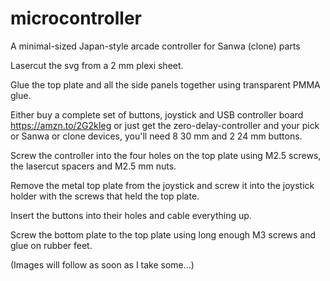 # microcontroller
A minimal-sized Japan-style arcade controller for Sanwa (clone) parts

Lasercut the svg from a 2 mm plexi sheet.

Glue the top plate and all the side panels together using transparent PMMA glue.

Either buy a complete set of buttons, joystick and USB controller board https://amzn.to/2G2kIeg or just get the zero-delay-controller and your pick or Sanwa or clone devices, you'll need 8 30 mm and 2 24 mm buttons.

Screw the controller into the four holes on the top plate using M2.5 screws, the lasercut spacers and M2.5 mm nuts.

Remove the metal top plate from the joystick and screw it into the joystick holder with the screws that held the top plate.

Insert the buttons into their holes and cable everything up.

Screw the bottom plate to the top plate using long enough M3 screws and glue on rubber feet.

(Images will follow as soon as I take some…)
